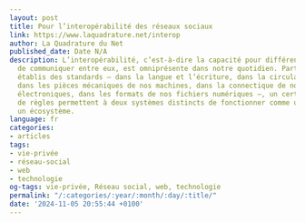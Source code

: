 ```yaml
---
layout: post
title: Pour l’interopérabilité des réseaux sociaux
link: https://www.laquadrature.net/interop
author: La Quadrature du Net
published_date: Date N/A
description: L’interopérabilité, c’est-à-dire la capacité pour différents systèmes
  de communiquer entre eux, est omniprésente dans notre quotidien. Partout où sont
  établis des standards – dans la langue et l’écriture, dans la circulation routière,
  dans les pièces mécaniques de nos machines, dans la connectique de nos appareils
  électroniques, dans les formats de nos fichiers numériques –, un certain nombre
  de règles permettent à deux systèmes distincts de fonctionner comme un seul, formant
  un écosystème.
language: fr
categories:
- articles
tags:
- vie-privée
- réseau-social
- web
- technologie
og-tags: vie-privée, Réseau social, web, technologie
permalink: "/:categories/:year/:month/:day/:title/"
date: '2024-11-05 20:55:44 +0100'
---
```

